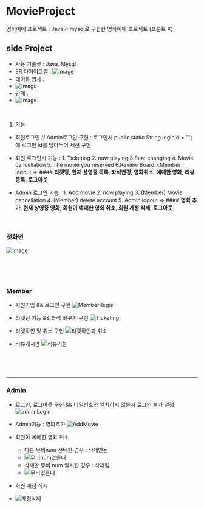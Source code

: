 # MovieProject
영화예매 프로젝트 : Java와 mysql로 구현한 영화예매 프로젝트 (프론트 X)

## side Project 
- 사용 기술셋 : Java, Mysql
- ER 다이어그램 :
![image](https://user-images.githubusercontent.com/77670592/190897987-51300ad9-e659-42ae-82e3-3b86bd8d711e.png)
- 테이블 명세 : 
- ![image](https://user-images.githubusercontent.com/77670592/190898011-408f5938-44d8-4eaa-bcff-db04e2c27c72.png)
- 관계 :
- ![image](https://user-images.githubusercontent.com/77670592/190898071-733eda1c-345a-4101-b989-2ee99ee66a77.png)

<br>

1. 기능
- 회원로그인 // Admin로그인 구현 : 로그인시 public static String loginId = ""; 에 로그인 id를 담아두어 세션 구현

- 회원 로그인시 기능
: 1. Ticketing 2. now playing 3.Seat changing 4. Movie cancellation 5. The movie you reserved 6.Review Board 7.Member logout
=> #### **티켓팅, 현재 상영중 목록, 좌석변경, 영화취소, 예매한 영화, 리뷰등록, 로그아웃**

- Admin 로그인 기능 
: 1. Add movie 2. now playing 3. (Member) Movie cancellation 4. (Member) delete account 5. Admin logout
=> #### **영화 추가, 현재 상영중 영화, 회원이 예매한 영화 취소, 회원 계정 삭제, 로그아웃**

<br>

### 첫화면 
![image](https://user-images.githubusercontent.com/77670592/190894276-8354474f-ef8a-4043-8610-d5b2996dfc84.png)

<br>
<br>
<br>

### Member 
- 회원가입 && 로그인 구현
![MemberRegis](https://user-images.githubusercontent.com/77670592/190896362-4b95e443-f597-4f06-8347-86faa237122d.gif)

- 티켓팅 기능 && 좌석 바꾸기 구현
![Ticketing](https://user-images.githubusercontent.com/77670592/190897370-5a79df5f-3b2c-4f58-a428-3bb93b1655d4.gif)

- 티켓확인 및 취소 구현
![티켓확인과 취소](https://user-images.githubusercontent.com/77670592/190897459-72429847-7e46-456e-a662-7d12e9f05de3.gif)

- 리뷰게시판
![리뷰기능](https://user-images.githubusercontent.com/77670592/190897518-265980b8-6900-4655-b5e3-9ac2403e75a7.gif)

<br>
<br>
<br>

---


### Admin 
- 로그인, 로그아웃 구현 && 비밀번호와 일치하지 않을시 로그인 불가 설정
![adminLogin](https://user-images.githubusercontent.com/77670592/190895941-dd0c914f-d3d9-416b-b6a7-f15da071b347.gif)

- Admin기능 : 영화추가 
![AddMovie](https://user-images.githubusercontent.com/77670592/190896343-5f939739-6d4f-4b5f-a329-87ea4d7d29f5.gif)

- 회원이 예매한 영화 취소
  - 다른 무비num 선택한 경우 : 삭제안됨 
  - ![무비num없을때](https://user-images.githubusercontent.com/77670592/190897789-a48f5778-f307-4bf6-b393-08978323ee87.gif)
  - 삭제할 무비 num 일치한 경우 : 삭제됨
  - ![무비있을때](https://user-images.githubusercontent.com/77670592/190897850-cd126437-54cb-43d3-b228-882d79af8ce6.gif)


- 회원 계정 삭제
- ![계정삭제](https://user-images.githubusercontent.com/77670592/190897917-fb13e895-a716-4f5c-a329-765ce942d8b8.gif)

